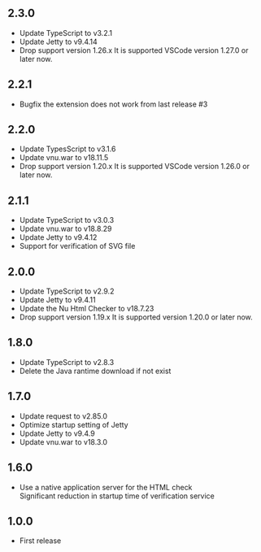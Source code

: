 ## 2.3.0
* Update TypeScript to v3.2.1
* Update Jetty to v9.4.14
* Drop support version 1.26.x
  It is supported VSCode version 1.27.0 or later now.

## 2.2.1
* Bugfix the extension does not work from last release #3

## 2.2.0
* Update TypesScript to v3.1.6
* Update vnu.war to v18.11.5
* Drop support version 1.20.x
  It is supported VSCode version 1.26.0 or later now.

## 2.1.1
* Update TypeScript to v3.0.3
* Update vnu.war to v18.8.29
* Update Jetty to v9.4.12
* Support for verification of SVG file

## 2.0.0
* Update TypeScript to v2.9.2
* Update Jetty to v9.4.11
* Update the Nu Html Checker to v18.7.23
* Drop support version 1.19.x
  It is supported version 1.20.0 or later now.

## 1.8.0
* Update TypeScript to v2.8.3
* Delete the Java rantime download if not exist

## 1.7.0
* Update request to v2.85.0
* Optimize startup setting of Jetty
* Update Jetty to v9.4.9
* Update vnu.war to v18.3.0

## 1.6.0
* Use a native application server for the HTML check  
  Significant reduction in startup time of verification service

## 1.0.0
* First release
